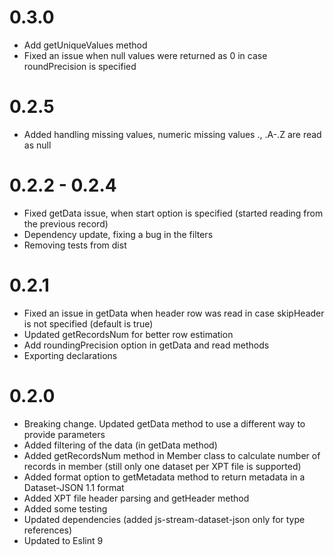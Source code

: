 # 0.3.0
- Add getUniqueValues method
- Fixed an issue when null values were returned as 0 in case roundPrecision is specified

# 0.2.5
- Added handling missing values, numeric missing values ., .A-.Z are read as null

# 0.2.2 - 0.2.4
- Fixed getData issue, when start option is specified (started reading from the previous record)
- Dependency update, fixing a bug in the filters
- Removing tests from dist

# 0.2.1
- Fixed an issue in getData when header row was read in case skipHeader is not specified (default is true)
- Updated getRecordsNum for better row estimation
- Add roundingPrecision option in getData and read methods
- Exporting declarations

# 0.2.0

- Breaking change. Updated getData method to use a different way to provide parameters
- Added filtering of the data (in getData method)
- Added getRecordsNum method in Member class to calculate number of records in member (still only one dataset per XPT file is supported)
- Added format option to getMetadata method to return metadata in a Dataset-JSON 1.1 format
- Added XPT file header parsing and getHeader method
- Added some testing
- Updated dependencies (added js-stream-dataset-json only for type references)
- Updated to Eslint 9